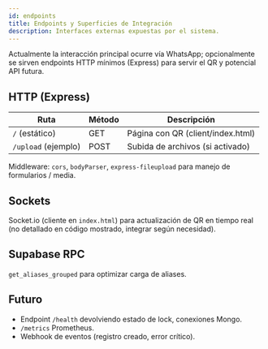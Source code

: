 ```yaml
---
id: endpoints
title: Endpoints y Superficies de Integración
description: Interfaces externas expuestas por el sistema.
---
```


Actualmente la interacción principal ocurre vía WhatsApp; opcionalmente se sirven endpoints HTTP mínimos (Express) para servir el QR y potencial API futura.

## HTTP (Express)
| Ruta | Método | Descripción |
|------|--------|-------------|
| `/` (estático) | GET | Página con QR (client/index.html) |
| `/upload` (ejemplo) | POST | Subida de archivos (si activado) |

Middleware: `cors`, `bodyParser`, `express-fileupload` para manejo de formularios / media.

## Sockets
Socket.io (cliente en `index.html`) para actualización de QR en tiempo real (no detallado en código mostrado, integrar según necesidad).

## Supabase RPC
`get_aliases_grouped` para optimizar carga de aliases.

## Futuro
- Endpoint `/health` devolviendo estado de lock, conexiones Mongo.
- `/metrics` Prometheus.
- Webhook de eventos (registro creado, error crítico).

